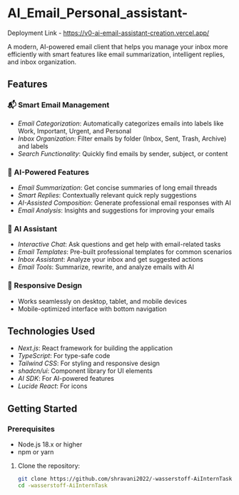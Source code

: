 # AI_Email_Personal_assistant-
Deployment Link - https://v0-ai-email-assistant-creation.vercel.app/

A modern, AI-powered email client that helps you manage your inbox more efficiently with smart features like email summarization, intelligent replies, and inbox organization.

## Features

### 📬 Smart Email Management
- *Email Categorization*: Automatically categorizes emails into labels like Work, Important, Urgent, and Personal
- *Inbox Organization*: Filter emails by folder (Inbox, Sent, Trash, Archive) and labels
- *Search Functionality*: Quickly find emails by sender, subject, or content

### 🤖 AI-Powered Features
- *Email Summarization*: Get concise summaries of long email threads
- *Smart Replies*: Contextually relevant quick reply suggestions
- *AI-Assisted Composition*: Generate professional email responses with AI
- *Email Analysis*: Insights and suggestions for improving your emails

### 💬 AI Assistant
- *Interactive Chat*: Ask questions and get help with email-related tasks
- *Email Templates*: Pre-built professional templates for common scenarios
- *Inbox Assistant*: Analyze your inbox and get suggested actions
- *Email Tools*: Summarize, rewrite, and analyze emails with AI

### 📱 Responsive Design
- Works seamlessly on desktop, tablet, and mobile devices
- Mobile-optimized interface with bottom navigation

## Technologies Used

- *Next.js*: React framework for building the application
- *TypeScript*: For type-safe code
- *Tailwind CSS*: For styling and responsive design
- *shadcn/ui*: Component library for UI elements
- *AI SDK*: For AI-powered features
- *Lucide React*: For icons

## Getting Started

### Prerequisites

- Node.js 18.x or higher
- npm or yarn





1. Clone the repository:
   ```bash
   git clone https://github.com/shravani2022/-wasserstoff-AiInternTask.git
   cd -wasserstoff-AiInternTask
   
